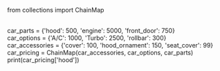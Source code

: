 from collections import ChainMap<br/><br/>

car_parts = {'hood': 500, 'engine': 5000, 'front_door': 750}<br/>
car_options = {'A/C': 1000, 'Turbo': 2500, 'rollbar': 300}<br/>
car_accessories = {'cover': 100, 'hood_ornament': 150, 'seat_cover': 99}<br/>
car_pricing = ChainMap(car_accessories, car_options, car_parts)<br/>
print(car_pricing['hood'])
